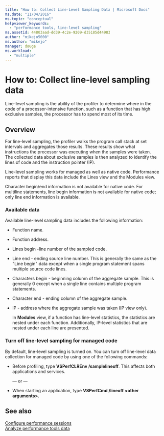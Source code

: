 ```yaml
---
title: "How to: Collect Line-Level Sampling Data | Microsoft Docs"
ms.date: "11/04/2016"
ms.topic: "conceptual"
helpviewer_keywords: 
  - "performance tools, line-level sampling"
ms.assetid: 44803aad-dd39-4c2e-9209-d35185d44983
author: "mikejo5000"
ms.author: "mikejo"
manager: douge
ms.workload: 
  - "multiple"
---
```

# How to: Collect line-level sampling data
Line-level sampling is the ability of the profiler to determine where in the code of a processor-intensive function, such as a function that has high exclusive samples, the processor has to spend most of its time.  
  
## Overview  
 For line-level sampling, the profiler walks the program call stack at set intervals and aggregates those results. These results show what instructions the processor was executing when the samples were taken. The collected data about exclusive samples is then analyzed to identify the lines of code and the instruction pointer (IP).  
  
 Line-level sampling works for managed as well as native code. Performance reports that display this data include the Lines view and the Modules view.  
  
 Character begin/end information is not available for native code. For multiline statements, line begin information is not available for native code; only line end information is available.  
  
### Available data  
 Available line-level sampling data includes the following information:  
  
- Function name.  
  
- Function address.  
  
- Lines begin -line number of the sampled code.  
  
- Line end - ending source line number. This is generally the same as the "Line begin" data except when a single program statement spans multiple source code lines.  
  
- Characters begin - beginning column of the aggregate sample. This is generally 0 except when a single line contains multiple program statements.  
  
- Character end - ending column of the aggregate sample.  
  
- IP - address where the aggregate sample was taken (IP view only).  
  
  In **Modules** view, if a function has line-level statistics, the statistics are nested under each function. Additionally, IP-level statistics that are nested under each line are presented.  
  
### Turn off line-level sampling for managed code  
 By default, line-level sampling is turned on. You can turn off line-level data collection for managed code by using one of the following commands:  
  
-   Before profiling, type **VSPerfCLREnv /samplelineoff**. This affects both applications and services.  
  
     — or —  
  
-   When starting an application, type **VSPerfCmd /lineoff \<other arguments>**.  
  
## See also  
 [Configure performance sessions](../profiling/configuring-performance-sessions.md)   
 [Analyze performance tools data](../profiling/analyzing-performance-tools-data.md)